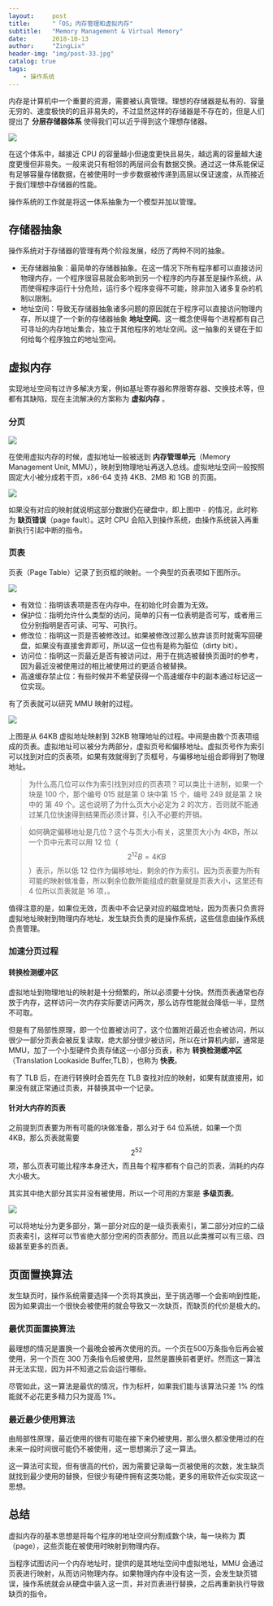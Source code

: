 ```yaml
---
layout:     post
title:      "「OS」内存管理和虚拟内存"
subtitle:   "Memory Management & Virtual Memory"
date:       2018-10-13
author:     "ZingLix"
header-img: "img/post-33.jpg"
catalog: true
tags:
    - 操作系统
---
```


内存是计算机中一个重要的资源，需要被认真管理。理想的存储器是私有的、容量无穷的、速度极快的的且非易失的，不过显然这样的存储器是不存在的，但是人们提出了 **分层存储器体系** 使得我们可以近乎得到这个理想存储器。

![](/img/in-post/OS/memory-1.png)

在这个体系中，越接近 CPU 的容量越小但速度更快且易失，越远离的容量越大速度更慢但非易失。一般来说只有相邻的两层间会有数据交换。通过这一体系能保证有足够容量存储数据，在被使用时一步步数据被传递到高层以保证速度，从而接近于我们理想中存储器的性能。

操作系统的工作就是将这一体系抽象为一个模型并加以管理。

## 存储器抽象

操作系统对于存储器的管理有两个阶段发展，经历了两种不同的抽象。

- 无存储器抽象：最简单的存储器抽象。在这一情况下所有程序都可以直接访问物理内存，一个程序很容易就会影响到另一个程序的内存甚至是操作系统，从而使得程序运行十分危险，运行多个程序变得不可能，除非加入诸多复杂的机制以限制。
- 地址空间：导致无存储器抽象诸多问题的原因就在于程序可以直接访问物理内存，所以提了一个新的存储器抽象 **地址空间**。这一概念使得每个进程都有自己可寻址的内存地址集合，独立于其他程序的地址空间。这一抽象的关键在于如何给每个程序独立的地址空间。

## 虚拟内存

实现地址空间有过许多解决方案，例如基址寄存器和界限寄存器、交换技术等，但都有其缺陷，现在主流解决的方案称为 **虚拟内存** 。

### 分页

![](/img/in-post/OS/memory-2.png)

在使用虚拟内存的时候，虚拟地址一般被送到 **内存管理单元**（Memory Management Unit, MMU），映射到物理地址再送入总线。虚拟地址空间一般按照固定大小被分成若干页，x86-64 支持 4KB、2MB 和 1GB 的页面。

![](/img/in-post/OS/memory-3.png)

如果没有对应的映射就说明这部分数据仍在硬盘中，即上图中 `-` 的情况，此时称为 **缺页错误**（page fault）。这时 CPU 会陷入到操作系统，由操作系统装入再重新执行引起中断的指令。

### 页表

页表（Page Table）记录了到页框的映射。一个典型的页表项如下图所示。

![](/img/in-post/OS/memory-4.png)

- 有效位：指明该表项是否在内存中。在初始化时会置为无效。
- 保护位：指明允许什么类型的访问，简单的只有一位表明是否可写，或者用三位分别指明是否可读、可写、可执行。
- 修改位：指明这一页是否被修改过。如果被修改过那么放弃该页时就需写回硬盘，如果没有直接舍弃即可，所以这一位也有是称为脏位（dirty bit）。
- 访问位：指明这一页最近是否有被访问过，用于在挑选被替换页面时的参考，因为最近没被使用过的相比被使用过的更适合被替换。
- 高速缓存禁止位：有些时候并不希望获得一个高速缓存中的副本通过标记这一位实现。

有了页表就可以研究 MMU 映射的过程。

![](/img/in-post/OS/memory-5.png)

上图是从 64KB 虚拟地址映射到 32KB 物理地址的过程。中间是由数个页表项组成的页表。虚拟地址可以被分为两部分，虚拟页号和偏移地址。虚拟页号作为索引可以找到对应的页表项，如果有效就得到了页框号，与偏移地址组合即得到了物理地址。

> 为什么高几位可以作为索引找到对应的页表项？可以类比十进制，如果一个块是 100 个，那个编号 015 就是第 0 块中第 15 个，编号 249 就是第 2 块中的 第 49 个。这也说明了为什么页大小必定为 2 的次方，否则就不能通过某几位快速得到结果而必须计算，引入不必要的开销。

> 如何确定偏移地址是几位？这个与页大小有关，这里页大小为 4KB，所以一个页中元素可以用 12 位（ $$2^{12} B = 4KB$$ ）表示，所以低 12 位作为偏移地址，剩余的作为索引。因为页表要为所有可能的映射做准备，所以剩余位数所能组成的数量就是页表大小，这里还有 4 位所以页表就是 16 项，。 

值得注意的是，如果位无效，页表中不会记录对应的磁盘地址，因为页表只负责将虚拟地址映射到物理内存地址，发生缺页负责的是操作系统，这些信息由操作系统负责管理。

### 加速分页过程

#### 转换检测缓冲区

虚拟地址到物理地址的映射是十分频繁的，所以必须要十分快。然而页表通常也存放于内存，这样访问一次内存实际要访问两次，那么访存性能就会降低一半，显然不可取。

但是有了局部性原理，即一个位置被访问了，这个位置附近最近也会被访问，所以很少一部分页表会被反复读取，绝大部分很少被访问，所以在计算机内部，通常是 MMU，加了一个小型硬件负责存储这一小部分页表，称为 **转换检测缓冲区**（Translation Lookaside Buffer,TLB），也称为 **快表**。

有了 TLB 后，在进行转换时会首先在 TLB 查找对应的映射，如果有就直接用，如果没有就正常通过页表，并替换其中一个记录。

#### 针对大内存的页表

之前提到页表要为所有可能的块做准备，那么对于 64 位系统，如果一个页 4KB，那么页表就需要 $$2^{52}$$ 项，那么页表可能比程序本身还大，而且每个程序都有个自己的页表，消耗的内存大小极大。

其实其中绝大部分其实并没有被使用，所以一个可用的方案是 **多级页表**。

![](/img/in-post/OS/memory-6.png)

可以将地址分为更多部分，第一部分对应的是一级页表索引，第二部分对应的二级页表索引，这样可以节省绝大部分空闲的页表部分。而且以此类推可以有三级、四级甚至更多的页表。

## 页面置换算法

发生缺页时，操作系统需要选择一个页将其换出，至于挑选哪一个会影响到性能，因为如果调出一个很快会被使用的就会导致又一次缺页，而缺页的代价是极大的。

### 最优页面置换算法

最理想的情况是置换一个最晚会被再次使用的页。一个页在500万条指令后再会被使用，另一个页在 300 万条指令后被使用，显然是置换前者更好。然而这一算法并无法实现，因为并不知道之后会运行哪些。

尽管如此，这一算法是最优的情况，作为标杆，如果我们能与该算法只差 1% 的性能就不必花更多精力只为提高 1%。

### 最近最少使用算法

由局部性原理，最近使用的很有可能在接下来仍被使用，那么很久都没使用过的在未来一段时间很可能仍不被使用，这一思想揭示了这一算法。

这一算法可实现，但有很高的代价，因为需要记录每一页被使用的次数，发生缺页就找到最少使用的替换，但很少有硬件拥有这类功能，更多的用软件近似实现这一思想。

## 总结

虚拟内存的基本思想是将每个程序的地址空间分割成数个块，每一块称为 **页**（page），这些页能在被使用时映射到物理内存。

当程序试图访问一个内存地址时，提供的是其地址空间中虚拟地址，MMU 会通过页表进行映射，从而访问物理内存。如果物理内存中没有这一页，会发生缺页错误，操作系统就会从硬盘中装入这一页，并对页表进行替换，之后再重新执行导致缺页的指令。